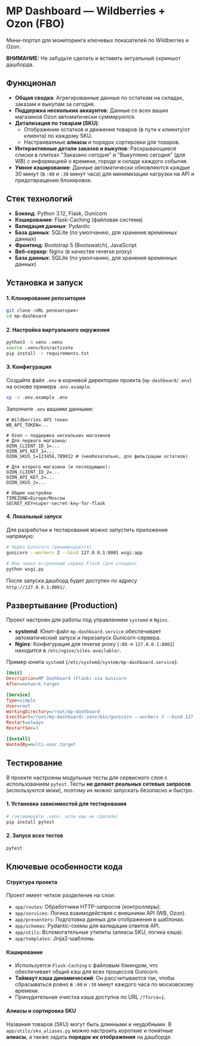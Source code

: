 # MP Dashboard — Wildberries + Ozon (FBO)

Мини-портал для мониторинга ключевых показателей по Wildberries и Ozon.

**ВНИМАНИЕ:** Не забудьте сделать и вставить актуальный скриншот дашборда.

## Функционал

- **Общая сводка**: Агрегированные данные по остаткам на складах, заказам и выкупам за сегодня.
- **Поддержка нескольких аккаунтов**: Данные со всех ваших магазинов Ozon автоматически суммируются.
- **Детализация по товарам (SKU)**:
  - Отображение остатков и движения товаров (в пути к клиенту/от клиента) по каждому SKU.
  - Настраиваемые **алиасы** и порядок сортировки для товаров.
- **Интерактивные детали заказов и выкупов**: Раскрывающиеся списки в плитках "Заказано сегодня" и "Выкуплено сегодня" (для WB) с информацией о времени, городе и складе каждого события.
- **Умное кэширование**: Данные автоматически обновляются каждые 30 минут (в `:00` и `:30` минут часа) для минимизации нагрузки на API и предотвращения блокировок.

## Стек технологий

- **Бэкенд**: Python 3.12, Flask, Gunicorn
- **Кэширование**: Flask-Caching (файловая система)
- **Валидация данных**: Pydantic
- **База данных**: SQLite (по умолчанию, для хранения временных данных)
- **Фронтенд**: Bootstrap 5 (Bootswatch), JavaScript
- **Веб-сервер**: Nginx (в качестве reverse proxy)
- **База данных**: SQLite (по умолчанию, для хранения временных данных)

## Установка и запуск

#### 1. Клонирование репозитория
```bash
git clone <URL репозитория>
cd mp-dashboard
```

#### 2. Настройка виртуального окружения
```bash
python3 -m venv .venv
source .venv/bin/activate
pip install -r requirements.txt
```

#### 3. Конфигурация
Создайте файл `.env` в корневой директории проекта (`mp-dashboard/.env`) на основе примера `.env.example`.

```bash
cp -n .env.example .env
```

Заполните `.env` вашими данными:
```env
# Wildberries API токен
WB_API_TOKEN=...

# Ozon — поддержка нескольких магазинов
# Для первого магазина:
OZON_CLIENT_ID_1=...
OZON_API_KEY_1=...
OZON_SKUS_1=123456,789012 # (необязательно, для фильтрации остатков)

# Для второго магазина (и последующих):
OZON_CLIENT_ID_2=...
OZON_API_KEY_2=...
OZON_SKUS_2=...

# Общие настройки
TIMEZONE=Europe/Moscow
SECRET_KEY=super-secret-key-for-flask
```

#### 4. Локальный запуск
Для разработки и тестирования можно запустить приложение напрямую:
```bash
# Через Gunicorn (рекомендуется)
gunicorn --workers 2 --bind 127.0.0.1:8001 wsgi:app

# Или через встроенный сервер Flask (для отладки)
python wsgi.py
```
После запуска дашборд будет доступен по адресу `http://127.0.0.1:8001/`.

## Развертывание (Production)

Проект настроен для работы под управлением `systemd` и `Nginx`.

- **systemd**: Юнит-файл `mp-dashboard.service` обеспечивает автоматический запуск и перезапуск Gunicorn-сервера.
- **Nginx**: Конфигурация для reverse proxy (`:80` → `127.0.0.1:8001`) находится в `/etc/nginx/sites-available/`.

Пример юнита `systemd` (`/etc/systemd/system/mp-dashboard.service`):
```ini
[Unit]
Description=MP Dashboard (Flask) via Gunicorn
After=network.target

[Service]
Type=simple
User=root
WorkingDirectory=/root/mp-dashboard
ExecStart=/root/mp-dashboard/.venv/bin/gunicorn --workers 3 --bind 127.0.0.1:8001 wsgi:app
Restart=always
RestartSec=3

[Install]
WantedBy=multi-user.target
```

## Тестирование

В проекте настроены модульные тесты для сервисного слоя с использованием `pytest`. Тесты **не делают реальных сетевых запросов** (используются моки), поэтому их можно запускать безопасно и быстро.

#### 1. Установка зависимостей для тестирования
```bash
# (активируйте .venv, если еще не сделали)
pip install pytest
```

#### 2. Запуск всех тестов
```bash
pytest
```

## Ключевые особенности кода

#### Структура проекта
Проект имеет четкое разделение на слои:
- `app/routes`: Обработчики HTTP-запросов (контроллеры).
- `app/services`: Логика взаимодействия с внешними API (WB, Ozon).
- `app/presenters`: Подготовка данных для отображения в шаблонах.
- `app/schemas`: Pydantic-схемы для валидации ответов API.
- `app/utils`: Вспомогательные утилиты (алиасы SKU, логика кэша).
- `app/templates`: Jinja2-шаблоны.

#### Кэширование
- Используется `Flask-Caching` с файловым бэкендом, что обеспечивает общий кэш для всех процессов Gunicorn.
- **Таймаут кэша динамический**: Он рассчитывается так, чтобы сбрасываться ровно в `:00` и `:30` минут каждого часа по московскому времени.
- Принудительная очистка кэша доступна по URL `/?force=1`.

#### Алиасы и сортировка SKU
Названия товаров (SKU) могут быть длинными и неудобными. В `app/utils/sku_aliases.py` можно настроить короткие и понятные **алиасы**, а также задать **порядок их отображения** на дашборде.
